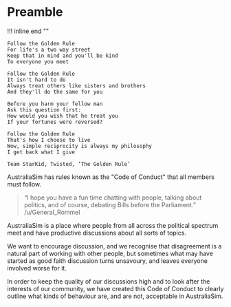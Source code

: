 # Preamble

!!! inline end ""

    Follow the Golden Rule  
    For life's a two way street  
    Keep that in mind and you'll be kind  
    To everyone you meet  

    Follow the Golden Rule  
    It isn't hard to do  
    Always treat others like sisters and brothers  
    And they'll do the same for you  

    Before you harm your fellow man  
    Ask this question first:  
    How would you wish that he treat you  
    If your fortunes were reversed?  

    Follow the Golden Rule  
    That's how I choose to live  
    Wow, simple reciprocity is always my philosophy  
    I get back what I give  

    Team StarKid, Twisted, ‘The Golden Rule’

AustraliaSim has rules known as the "Code of Conduct" that all members must follow.

> “I hope you have a fun time chatting with people, talking about politics, and of course, debating Bills
> before the Parliament.”  
> /u/General_Rommel

AustraliaSim is a place where people from all across the political spectrum meet and have productive
discussions about all sorts of topics.

We want to encourage discussion, and we recognise that disagreement is a natural part of working with other
people, but sometimes what may have started as good faith discussion turns unsavoury, and leaves everyone
involved worse for it.

In order to keep the quality of our discussions high and to look after the interests of our community, we have
created this Code of Conduct to clearly outline what kinds of behaviour are, and are not, acceptable in
AustraliaSim.


